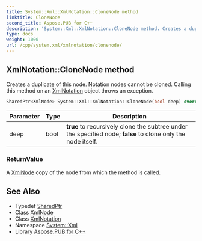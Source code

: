 ```yaml
---
title: System::Xml::XmlNotation::CloneNode method
linktitle: CloneNode
second_title: Aspose.PUB for C++
description: 'System::Xml::XmlNotation::CloneNode method. Creates a duplicate of this node. Notation nodes cannot be cloned. Calling this method on an XmlNotation object throws an exception in C++.'
type: docs
weight: 1000
url: /cpp/system.xml/xmlnotation/clonenode/
---
```

## XmlNotation::CloneNode method


Creates a duplicate of this node. Notation nodes cannot be cloned. Calling this method on an [XmlNotation](../) object throws an exception.

```cpp
SharedPtr<XmlNode> System::Xml::XmlNotation::CloneNode(bool deep) override
```


| Parameter | Type | Description |
| --- | --- | --- |
| deep | bool | **true** to recursively clone the subtree under the specified node; **false** to clone only the node itself. |

### ReturnValue

A [XmlNode](../../xmlnode/) copy of the node from which the method is called.

## See Also

* Typedef [SharedPtr](../../../system/sharedptr/)
* Class [XmlNode](../../xmlnode/)
* Class [XmlNotation](../)
* Namespace [System::Xml](../../)
* Library [Aspose.PUB for C++](../../../)

